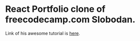 # React Portfolio clone of freecodecamp.com Slobodan.

Link of his awesome tutorial is [here](https://www.youtube.com/watch?v=bmpI252DmiI).

